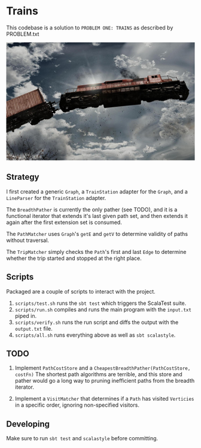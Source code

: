 Trains
================================================================================

This codebase is a solution to `PROBLEM ONE: TRAINS` as described by PROBLEM.txt

![alt text](https://raw.githubusercontent.com/Nthalk/socrata-trains/master/train_logo.jpg "Traaaaain!")


Strategy
---------

I first created a generic `Graph`, a `TrainStation` adapter for the `Graph`, and
a `LineParser` for the `TrainStation` adapter.

The `BreadthPather` is currently the only pather (see TODO), and it is a 
functional iterator that extends it's last given path set, and then extends it 
again after the first extension set is consumed.

The `PathMatcher` uses `Graph`'s `getE` and `getV` to determine validity of
paths without traversal.

The `TripMatcher` simply checks the `Path`'s first and last `Edge` to determine
whether the trip started and stopped at the right place.

Scripts
---------

Packaged are a couple of scripts to interact with the project. 

  1. `scripts/test.sh` runs the `sbt test` which triggers the ScalaTest suite.
  2. `scripts/run.sh` compiles and runs the main program with the `input.txt` 
    piped in.
  3. `scripts/verify.sh` runs the run script and diffs the output with the 
    `output.txt` file.
  4. `scripts/all.sh` runs everything above as well as `sbt scalastyle`.
    
TODO
---------

  1. Implement `PathCostStore` and a 
     `CheapestBreadthPather(PathCostStore, costFn)` The shortest path algorithms 
     are terrible, and this store and pather would go a long way to pruning 
     inefficient paths from the breadth iterator.
     
  2. Implement a `VisitMatcher` that determines if a `Path` has visited 
     `Verticies` in a specific order, ignoring non-specified visitors.
  
Developing
---------

Make sure to run `sbt test` and `scalastyle` before committing.
